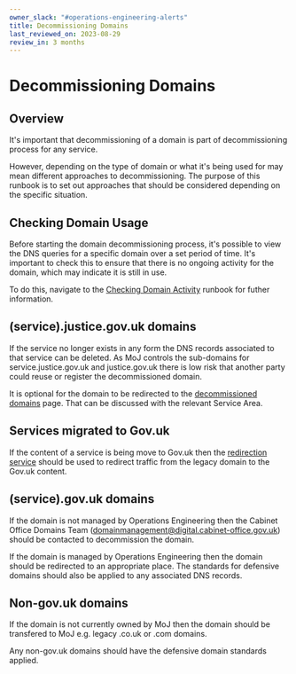 ```yaml
---
owner_slack: "#operations-engineering-alerts"
title: Decommissioning Domains
last_reviewed_on: 2023-08-29
review_in: 3 months
---
```


# Decommissioning Domains

## Overview

It's important that decommissioning of a domain is part of decommissioning process for any service.

However, depending on the type of domain or what it's being used for may mean different approaches to decommissioning. The purpose of this runbook is to set out approaches that should be considered depending on the specific situation.

## Checking Domain Usage

Before starting the domain decommissioning process, it's possible to view the DNS queries for a specific domain over a set period of time. It's important to check this to ensure that there is no ongoing activity for the domain, which may indicate it is still in use.

To do this, navigate to the [Checking Domain Activity](https://runbooks.operations-engineering.service.justice.gov.uk/documentation/dns/check-domain-activity.html) runbook for futher information.

## (service).justice.gov.uk domains

If the service no longer exists in any form the DNS records associated to that service can be deleted. As MoJ controls the sub-domains for service.justice.gov.uk and justice.gov.uk there is low risk that another party could reuse or register the decommissioned domain.

It is optional for the domain to be redirected to the [decommissioned domains](https://github.com/ministryofjustice/cloud-platform-maintenance-pages) page. That can be discussed with the relevant Service Area.

## Services migrated to Gov.uk

If the content of a service is being move to Gov.uk then the [redirection service](https://docs.publishing.service.gov.uk/manual/transition-a-site.html) should be used to redirect traffic from the legacy domain to the Gov.uk content.

## (service).gov.uk domains

If the domain is not managed by Operations Engineering then the Cabinet Office Domains Team (<domainmanagement@digital.cabinet-office.gov.uk>) should be contacted to decommission the domain.

If the domain is managed by Operations Engineering then the domain should be redirected to an appropriate place. The standards for defensive domains should also be applied to any associated DNS records.

## Non-gov.uk domains

If the domain is not currently owned by MoJ then the domain should be transfered to MoJ e.g. legacy .co.uk or .com domains.

Any non-gov.uk domains should have the defensive domain standards applied.
